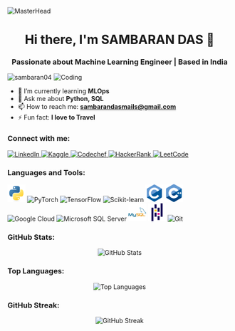 ![MasterHead]()

<h1 align="center">Hi there, I'm SAMBARAN DAS 👋</h1>
<h3 align="center">Passionate about Machine Learning Engineer | Based in India</h3>

<img align="right" alt="Coding" width="400" src="https://user-images.githubusercontent.com/60257288/169688266-0dba71e8-949d-4bc6-a048-0059ef1f994b.jpg">
<p align="left"> 
  <img src="https://komarev.com/ghpvc/?username=sambaran04&label=Profile%20views&color=0e75b6&style=flat" alt="sambaran04" /> 
</p>

- 🌱 I’m currently learning **MLOps**
- 💬 Ask me about **Python, SQL**
- 📫 How to reach me: **sambarandasmails@gmail.com**
- ⚡ Fun fact: **I love to Travel**

<h3 align="left">Connect with me:</h3>
<p align="left">
  <a href="https://linkedin.com/in/sambaran-das-663881173" target="_blank">
    <img src="https://raw.githubusercontent.com/rahuldkjain/github-profile-readme-generator/master/src/images/icons/Social/linked-in-alt.svg" alt="LinkedIn" height="30" width="40" />
  </a>
  <a href="https://kaggle.com/sambarandas" target="_blank">
    <img src="https://raw.githubusercontent.com/rahuldkjain/github-profile-readme-generator/master/src/images/icons/Social/kaggle.svg" alt="Kaggle" height="30" width="40" />
  </a>
  <a href="https://www.codechef.com/users/sambaran004" target="_blank">
    <img src="https://cdn.jsdelivr.net/npm/simple-icons@3.1.0/icons/codechef.svg" alt="Codechef" height="30" width="40" />
  </a>
  <a href="https://www.hackerrank.com/sambarandasmails" target="_blank">
    <img src="https://raw.githubusercontent.com/rahuldkjain/github-profile-readme-generator/master/src/images/icons/Social/hackerrank.svg" alt="HackerRank" height="30" width="40" />
  </a>
  <a href="https://www.leetcode.com/sambaran04" target="_blank">
    <img src="https://raw.githubusercontent.com/rahuldkjain/github-profile-readme-generator/master/src/images/icons/Social/leet-code.svg" alt="LeetCode" height="30" width="40" />
  </a>
</p>

<h3 align="left">Languages and Tools:</h3>
<p align="left">
  <img src="https://raw.githubusercontent.com/devicons/devicon/master/icons/python/python-original.svg" alt="Python" width="40" height="40"/> 
  <img src="https://www.vectorlogo.zone/logos/pytorch/pytorch-icon.svg" alt="PyTorch" width="40" height="40"/> 
  <img src="https://www.vectorlogo.zone/logos/tensorflow/tensorflow-icon.svg" alt="TensorFlow" width="40" height="40"/> 
  <img src="https://upload.wikimedia.org/wikipedia/commons/0/05/Scikit_learn_logo_small.svg" alt="Scikit-learn" width="40" height="40"/> 
  <img src="https://raw.githubusercontent.com/devicons/devicon/master/icons/c/c-original.svg" alt="C" width="40" height="40"/> 
  <img src="https://raw.githubusercontent.com/devicons/devicon/master/icons/cplusplus/cplusplus-original.svg" alt="C++" width="40" height="40"/> 
  <img src="https://www.vectorlogo.zone/logos/google_cloud/google_cloud-icon.svg" alt="Google Cloud" width="40" height="40"/> 
  <img src="https://www.svgrepo.com/show/303229/microsoft-sql-server-logo.svg" alt="Microsoft SQL Server" width="40" height="40"/> 
  <img src="https://raw.githubusercontent.com/devicons/devicon/master/icons/mysql/mysql-original-wordmark.svg" alt="MySQL" width="40" height="40"/> 
  <img src="https://raw.githubusercontent.com/devicons/devicon/master/icons/pandas/pandas-original.svg" alt="Pandas" width="40" height="40"/> 
  <img src="https://www.vectorlogo.zone/logos/git-scm/git-scm-icon.svg" alt="Git" width="40" height="40"/> 
</p>

<h3 align="left">GitHub Stats:</h3>

<p align="center">
  <img src="https://github-readme-stats.vercel.app/api?username=sambaran04&show_icons=true&theme=radical&count_private=true" alt="GitHub Stats" />
</p>

<h3 align="left">Top Languages:</h3>

<p align="center">
  <img src="https://github-readme-stats.vercel.app/api/top-langs/?username=sambaran04&layout=compact&langs_count=10&theme=radical" alt="Top Languages" />
</p>

<h3 align="left">GitHub Streak:</h3>

<p align="center">
  <img src="https://github-readme-streak-stats.herokuapp.com/?user=sambaran04&theme=radical" alt="GitHub Streak" />
</p>
